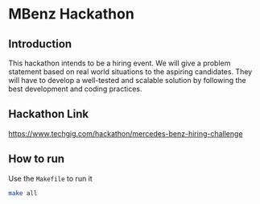 # MBenz Hackathon

## Introduction

This hackathon intends to be a hiring event. We will give a problem statement based on real world situations to the aspiring candidates. They will have to develop a well-tested and scalable solution by following the best development and coding practices.

## Hackathon Link
https://www.techgig.com/hackathon/mercedes-benz-hiring-challenge

## How to run
Use the `Makefile` to run it
```sh
make all